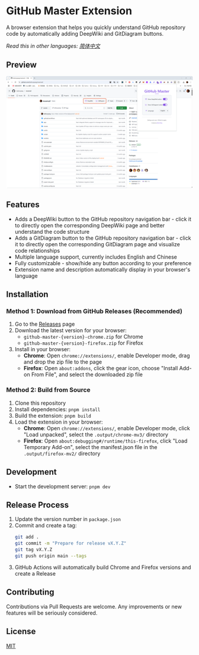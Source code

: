 # GitHub Master Extension

A browser extension that helps you quickly understand GitHub repository code by automatically adding DeepWiki and GitDiagram buttons.

*Read this in other languages: [简体中文](README_zh-CN.md)*

## Preview
![preview](/screenshots/en.png)

## Features

- Adds a DeepWiki button to the GitHub repository navigation bar - click it to directly open the corresponding DeepWiki page and better understand the code structure
- Adds a GitDiagram button to the GitHub repository navigation bar - click it to directly open the corresponding GitDiagram page and visualize code relationships
- Multiple language support, currently includes English and Chinese
- Fully customizable - show/hide any button according to your preference
- Extension name and description automatically display in your browser's language

## Installation

### Method 1: Download from GitHub Releases (Recommended)

1. Go to the [Releases](https://github.com/beilunyang/github-master-extension/releases) page
2. Download the latest version for your browser:
   - `github-master-{version}-chrome.zip` for Chrome
   - `github-master-{version}-firefox.zip` for Firefox
3. Install in your browser:
   - **Chrome**: Open `chrome://extensions/`, enable Developer mode, drag and drop the zip file to the page
   - **Firefox**: Open `about:addons`, click the gear icon, choose "Install Add-on From File", and select the downloaded zip file

### Method 2: Build from Source

1. Clone this repository
2. Install dependencies: `pnpm install`
3. Build the extension:  `pnpm build`
4. Load the extension in your browser:
   - **Chrome**: Open `chrome://extensions/`, enable Developer mode, click "Load unpacked", select the `.output/chrome-mv3/` directory
   - **Firefox**: Open `about:debugging#/runtime/this-firefox`, click "Load Temporary Add-on", select the manifest.json file in the `.output/firefox-mv2/` directory

## Development

- Start the development server: `pnpm dev`

## Release Process

1. Update the version number in `package.json`
2. Commit and create a tag:
   ```bash
   git add .
   git commit -m "Prepare for release vX.Y.Z"
   git tag vX.Y.Z
   git push origin main --tags
   ```
3. GitHub Actions will automatically build Chrome and Firefox versions and create a Release

## Contributing

Contributions via Pull Requests are welcome. Any improvements or new features will be seriously considered.

## License

[MIT](LICENSE) 